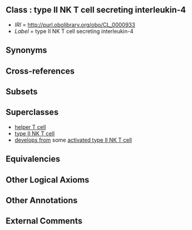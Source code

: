 
## Class : type II NK T cell secreting interleukin-4

 * *IRI* = http://purl.obolibrary.org/obo/CL_0000933
 * *Label* = type II NK T cell secreting interleukin-4

## Synonyms


## Cross-references


## Subsets


## Superclasses

 * [helper T cell](../../CL/12/CL_0000912.md)
 * [type II NK T cell](../../CL/22/CL_0000922.md)
 * [develops from](../../RO/02/RO_0002202.md) some [activated type II NK T cell](../../CL/31/CL_0000931.md)

## Equivalencies


## Other Logical Axioms


## Other Annotations


## External Comments

